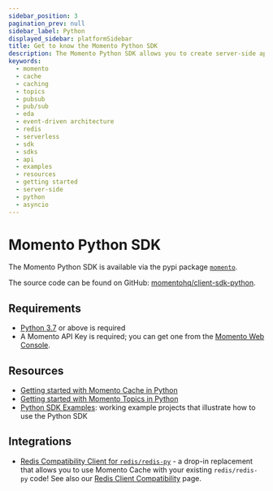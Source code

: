 ```yaml
---
sidebar_position: 3
pagination_prev: null
sidebar_label: Python
displayed_sidebar: platformSidebar
title: Get to know the Momento Python SDK
description: The Momento Python SDK allows you to create server-side applications using either synchronous or asyncio APIs, and take advantage of Momento's caching and pub-sub features. Find resources and examples here!
keywords:
  - momento
  - cache
  - caching
  - topics
  - pubsub
  - pub/sub
  - eda
  - event-driven architecture
  - redis
  - serverless
  - sdk
  - sdks
  - api
  - examples
  - resources
  - getting started
  - server-side
  - python
  - asyncio
---
```


# Momento Python SDK

The Momento Python SDK is available via the pypi package [`momento`](https://pypi.org/project/momento/).

The source code can be found on GitHub: [momentohq/client-sdk-python](https://github.com/momentohq/client-sdk-python).

## Requirements

- [Python 3.7](https://www.python.org/downloads/) or above is required
- A Momento API Key is required; you can get one from the [Momento Web Console](https://console.gomomento.com/).

## Resources

- [Getting started with Momento Cache in Python](./cache.md)
- [Getting started with Momento Topics in Python](./topics.mdx)
- [Python SDK Examples](https://github.com/momentohq/client-sdk-python/blob/main/examples/README.md): working example projects that illustrate how to use the Python SDK

## Integrations

- [Redis Compatibility Client for `redis/redis-py`](https://github.com/momentohq/momento-python-redis-client) - a drop-in replacement that allows you to use Momento Cache with your existing `redis/redis-py` code! See also our [Redis Client Compatibility](/cache/integrations/redis-client-compatibility.md) page.
